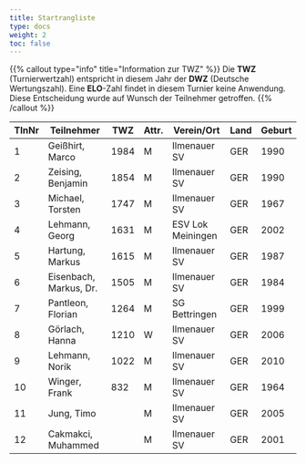 ```yaml
---
title: Startrangliste
type: docs
weight: 2
toc: false
---
```



{{% callout type="info" title="Information zur TWZ" %}}
Die **TWZ** (Turnierwertzahl) entspricht in diesem Jahr der **DWZ** (Deutsche Wertungszahl). Eine **ELO**-Zahl findet in diesem Turnier keine Anwendung.  
Diese Entscheidung wurde auf Wunsch der Teilnehmer getroffen.
{{% /callout %}}


| TlnNr | Teilnehmer             | TWZ  | Attr. | Verein/Ort        | Land | Geburt |
| ----- | ---------------------- | ---- | ----- | ----------------- | ---- | ------ |
| 1     | Geißhirt, Marco        | 1984 | M     | Ilmenauer SV      | GER  | 1990   |
| 2     | Zeising, Benjamin      | 1854 | M     | Ilmenauer SV      | GER  | 1990   |
| 3     | Michael, Torsten       | 1747 | M     | Ilmenauer SV      | GER  | 1967   |
| 4     | Lehmann, Georg         | 1631 | M     | ESV Lok Meiningen | GER  | 2002   |
| 5     | Hartung, Markus        | 1615 | M     | Ilmenauer SV      | GER  | 1987   |
| 6     | Eisenbach, Markus, Dr. | 1505 | M     | Ilmenauer SV      | GER  | 1984   |   
| 7     | Pantleon, Florian      | 1264 | M     | SG Bettringen     | GER  | 1999   |
| 8     | Görlach, Hanna         | 1210 | W     | Ilmenauer SV      | GER  | 2006   |
| 9     | Lehmann, Norik         | 1022 | M     | Ilmenauer SV      | GER  | 2010   |
| 10    | Winger, Frank          | 832  | M     | Ilmenauer SV      | GER  | 1964   |
| 11    | Jung, Timo             |      | M     | Ilmenauer SV      | GER  | 2005   |
| 12    | Cakmakci, Muhammed     |      | M     | Ilmenauer SV      | GER  | 2001   |

